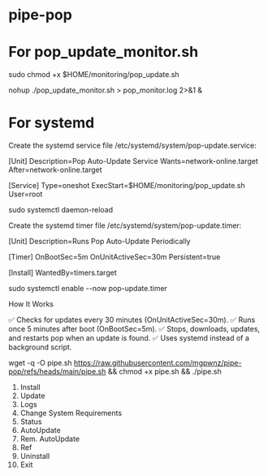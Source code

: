 # pipe-pop

# For pop_update_monitor.sh

sudo chmod +x $HOME/monitoring/pop_update.sh

nohup ./pop_update_monitor.sh > pop_monitor.log 2>&1 &

# For systemd

Create the systemd service file /etc/systemd/system/pop-update.service:

[Unit]
Description=Pop Auto-Update Service
Wants=network-online.target
After=network-online.target

[Service]
Type=oneshot
ExecStart=$HOME/monitoring/pop_update.sh
User=root

sudo systemctl daemon-reload

Create the systemd timer file /etc/systemd/system/pop-update.timer:

[Unit]
Description=Runs Pop Auto-Update Periodically

[Timer]
OnBootSec=5m
OnUnitActiveSec=30m
Persistent=true

[Install]
WantedBy=timers.target

sudo systemctl enable --now pop-update.timer

How It Works

✅ Checks for updates every 30 minutes (OnUnitActiveSec=30m).
✅ Runs once 5 minutes after boot (OnBootSec=5m).
✅ Stops, downloads, updates, and restarts pop when an update is found.
✅ Uses systemd instead of a background script.




wget -q -O pipe.sh https://raw.githubusercontent.com/mgpwnz/pipe-pop/refs/heads/main/pipe.sh && chmod +x pipe.sh && ./pipe.sh
 
1) Install                                                                                        
2) Update                                        
3) Logs   
4) Сhange System Requirements
5) Status
6) AutoUpdate
7) Rem. AutoUpdate
8) Ref
9) Uninstall
10) Exit
